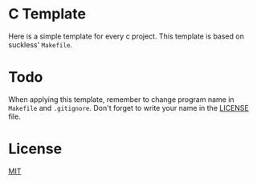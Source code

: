 # C Template
Here is a simple template for every c project. This template is based on suckless' `Makefile`.

# Todo
When applying this template, remember to change program name in `Makefile` and `.gitignore`. Don't forget to write your name in the [LICENSE](LICENSE) file.

# License
[MIT](LICENSE)
